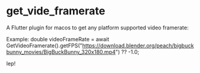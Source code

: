 # get_vide_framerate

A Flutter plugin for macos to get any platform supported video framerate:

Example:
double videoFrameRate = await GetVideoFramerate().getFPS("https://download.blender.org/peach/bigbuckbunny_movies/BigBuckBunny_320x180.mp4") ?? -1.0;

Iep!
